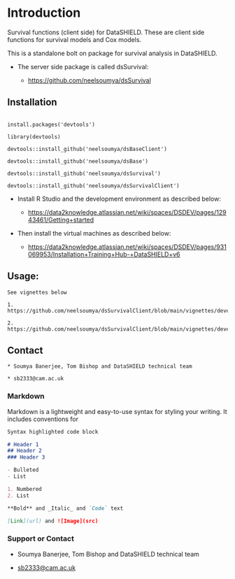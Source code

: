 # Introduction

Survival functions (client side) for DataSHIELD. These are client side functions for survival models and Cox models.

This is a standalone bolt on package for survival analysis in DataSHIELD.

* The server side package is called dsSurvival:

    * https://github.com/neelsoumya/dsSurvival

## Installation

```

install.packages('devtools')

library(devtools)

devtools::install_github('neelsoumya/dsBaseClient')
	
devtools::install_github('neelsoumya/dsBase')

devtools::install_github('neelsoumya/dsSurvival')

devtools::install_github('neelsoumya/dsSurvivalClient')

```

   * Install R Studio and the development environment as described below:

       * https://data2knowledge.atlassian.net/wiki/spaces/DSDEV/pages/12943461/Getting+started


   * Then install the virtual machines as described below:

       * https://data2knowledge.atlassian.net/wiki/spaces/DSDEV/pages/931069953/Installation+Training+Hub-+DataSHIELD+v6

## Usage:

    See vignettes below   

    1. https://github.com/neelsoumya/dsSurvivalClient/blob/main/vignettes/development_plan.rmd

    2. https://github.com/neelsoumya/dsSurvivalClient/blob/main/vignettes/development_plan.pdf


## Contact

    * Soumya Banerjee, Tom Bishop and DataSHIELD technical team

    * sb2333@cam.ac.uk
    




### Markdown

Markdown is a lightweight and easy-to-use syntax for styling your writing. It includes conventions for

```markdown
Syntax highlighted code block

# Header 1
## Header 2
### Header 3

- Bulleted
- List

1. Numbered
2. List

**Bold** and _Italic_ and `Code` text

[Link](url) and ![Image](src)
```


### Support or Contact

* Soumya Banerjee, Tom Bishop and DataSHIELD technical team

* sb2333@cam.ac.uk
